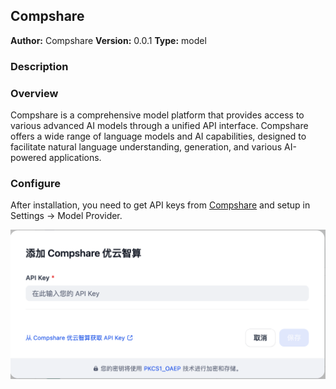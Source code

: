 ## Compshare

**Author:** Compshare
**Version:** 0.0.1
**Type:** model

### Description

### Overview
Compshare is a comprehensive model platform that provides access to various advanced AI models through a unified API interface. Compshare offers a wide range of language models and AI capabilities, designed to facilitate natural language understanding, generation, and various AI-powered applications. 

### Configure
After installation, you need to get API keys from [Compshare](https://console.compshare.cn/light-gpu/api-keys) and setup in Settings -> Model Provider.

![readme.png](_assets/readme_compshare.png)



